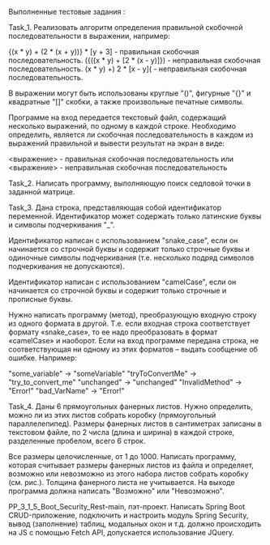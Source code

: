 Выполненные тестовые задания :

Task_1. Реализовать алгоритм определения правильной скобочной последовательности в выражении,
например:

{(x * y) + (2 * (x + y))} * [y + 3] - правильная скобочная последовательность.
({((x * y) + [2 * (x - y)]}) - неправильная скобочная последовательность.
(x * y) +) 2 * [x - y]( - неправильная скобочная последовательность.

В выражении могут быть использованы круглые "()", фигурные "{}" и квадратные "[]" скобки, а также
произвольные печатные символы.

Программе на вход передается текстовый файл, содержащий несколько выражений, по одному в
каждой строке. Необходимо определить, является ли скобочная последовательность в каждом из выражений правильной и вывести результат на экран в виде:

<выражение> - правильная скобочная последовательность
или
<выражение> - неправильная скобочная последовательность


Task_2. Написать программу, выполняющую поиск седловой точки в заданной матрице.


Task_3. Дана строка, представляющая собой идентификатор переменной. Идентификатор может содержать
только латинские буквы и символы подчеркивания "_".

Идентификатор написан с использованием "snake_case", если он начинается со строчной буквы
и содержит только строчные буквы и одиночные символы подчеркивания (т.е. несколько подряд символов подчеркивания не допускаются).

Идентификатор написан с использованием "camelCase", если он начинается со строчной буквы и содержит только строчные и прописные буквы.

Нужно написать программу (метод), преобразующую входную строку из одного формата в другой. Т.е. если входная строка соответствует формату «snake_case», 
то ее надо преобразовать в формат «camelCase» и наоборот. 
Если на вход программе передана строка, не соответствующая ни одному из этих форматов – выдать сообщение об ошибке. Например:

"some_variable" -> "someVariable"
"tryToConvertMe" -> "try_to_convert_me"
"unchanged" -> "unchanged"
"InvalidMethod" -> "Error!"
"bad_VarName" -> "Error!"


Task_4. Даны 6 прямоугольных фанерных листов. Нужно определить, можно ли из этих листов собрать коробку (прямоугольный параллелепипед). 
Размеры фанерных листов в сантиметрах записаны в текстовом файле, по 2 числа (длина и ширина) в каждой строке, разделенные пробелом, всего 6 строк.

Все размеры целочисленные, от 1 до 1000. Написать
программу, которая считывает размеры фанерных листов
из файла и определяет, возможно или невозможно из
этого набора листов собрать коробку (см. рис.). Толщина
фанерного листа не учитывается. На выходе программа
должна написать "Возможно" или "Невозможно".


PP_3_1_5_Boot_Security_Rest-main, пэт-проект. Написать Spring Boot CRUD-приложение, подключить и настроить модуль Spring Security,  вывод (заполнение) таблиц, модальных окон и т.д. должно происходить на JS c помощью Fetch API, допускается использование JQuery.
